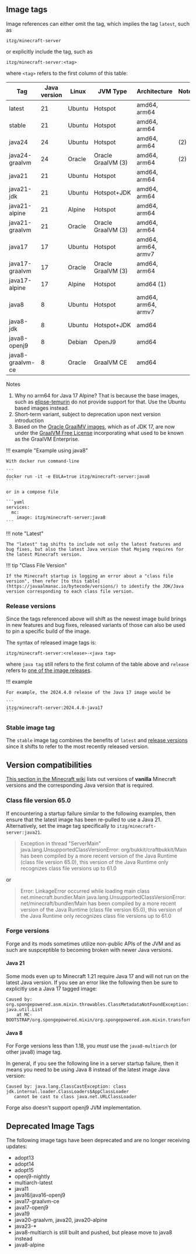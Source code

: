 ## Image tags

Image references can either omit the tag, which implies the tag `latest`, such as

    itzg/minecraft-server

or explicitly include the tag, such as

    itzg/minecraft-server:<tag>

where `<tag>` refers to the first column of this table:

| Tag              | Java version | Linux  | JVM Type           | Architecture        | Note |
|------------------|--------------|--------|--------------------|---------------------|------|
| latest           | 21           | Ubuntu | Hotspot            | amd64, arm64        |      |
| stable           | 21           | Ubuntu | Hotspot            | amd64, arm64        |      |
| java24           | 24           | Ubuntu | Hotspot            | amd64, arm64        | (2)  |
| java24-graalvm   | 24           | Oracle | Oracle GraalVM (3) | amd64, arm64        | (2)  |   
| java21           | 21           | Ubuntu | Hotspot            | amd64, arm64        |      |
| java21-jdk       | 21           | Ubuntu | Hotspot+JDK        | amd64, arm64        |      |
| java21-alpine    | 21           | Alpine | Hotspot            | amd64, arm64        |      |
| java21-graalvm   | 21           | Oracle | Oracle GraalVM (3) | amd64, arm64        |      |   
| java17           | 17           | Ubuntu | Hotspot            | amd64, arm64, armv7 |      |
| java17-graalvm   | 17           | Oracle | Oracle GraalVM (3) | amd64, arm64        |      |   
| java17-alpine    | 17           | Alpine | Hotspot            | amd64  (1)          |      |
| java8            | 8            | Ubuntu | Hotspot            | amd64, arm64, armv7 |      |
| java8-jdk        | 8            | Ubuntu | Hotspot+JDK        | amd64               |      |
| java8-openj9     | 8            | Debian | OpenJ9             | amd64               |      |
| java8-graalvm-ce | 8            | Oracle | GraalVM CE         | amd64               |      |

Notes

1. Why no arm64 for Java 17 Alpine? That is because the base images, such as [elipse-temurin](https://hub.docker.com/_/eclipse-temurin/tags?page=&page_size=&ordering=&name=17-jre-alpine) do not provide support for that. Use the Ubuntu based images instead.
2. Short-term variant, subject to deprecation upon next version introduction
3. Based on the [Oracle GraalMV images](https://blogs.oracle.com/java/post/new-oracle-graalvm-container-images), which as of JDK 17, are now under the [GraalVM Free License](https://blogs.oracle.com/java/post/graalvm-free-license) incorporating what used to be known as the GraalVM Enterprise.

!!! example "Example using java8"

    With docker run command-line
    
    ```
    docker run -it -e EULA=true itzg/minecraft-server:java8
    ```
    
    or in a compose file
    
    ```yaml
    services:
      mc:
        image: itzg/minecraft-server:java8
    ```

!!! note "Latest"

    The "latest" tag shifts to include not only the latest features and bug fixes, but also the latest Java version that Mojang requires for the latest Minecraft version.

!!! tip "Class File Version"

    If the Minecraft startup is logging an error about a "class file version", then refer [to this table](https://javaalmanac.io/bytecode/versions/) to identify the JDK/Java version corresponding to each class file version.

### Release versions

Since the tags referenced above will shift as the newest image build brings in new features and bug fixes, released variants of those can also be used to pin a specific build of the image.

The syntax of released image tags is:

    itzg/minecraft-server:<release>-<java tag>

where `java tag` still refers to the first column of the table above and `release` refers to [one of the image releases](https://github.com/itzg/docker-minecraft-server/releases).

!!! example

    For example, the 2024.4.0 release of the Java 17 image would be
    
    ```
    itzg/minecraft-server:2024.4.0-java17
    ```

### Stable image tag

The `stable` image tag combines the benefits of `latest` and [release versions](#release-versions) since it shifts to refer to the most recently released version.

## Version compatibilities

[This section in the Minecraft wiki](https://minecraft.wiki/w/Tutorials/Update_Java#Why_update?) lists out versions of **vanilla** Minecraft versions and the corresponding Java version that is required.

### Class file version 65.0

If encountering a startup failure similar to the following examples, then ensure that the latest image has been re-pulled to use a Java 21. Alternatively, set the image tag specifically to `itzg/minecraft-server:java21`.

> Exception in thread "ServerMain" java.lang.UnsupportedClassVersionError: org/bukkit/craftbukkit/Main has been compiled by a more recent version of the Java Runtime (class file version 65.0), this version of the Java Runtime only recognizes class file versions up to 61.0

or

> Error: LinkageError occurred while loading main class net.minecraft.bundler.Main
java.lang.UnsupportedClassVersionError: net/minecraft/bundler/Main has been compiled by a more recent version of the Java Runtime (class file version 65.0), this version of the Java Runtime only recognizes class file versions up to 61.0


### Forge versions

Forge and its mods sometimes utilize non-public APIs of the JVM and as such are suspceptible to becoming broken with newer Java versions.

#### Java 21

Some mods even up to Minecraft 1.21 require Java 17 and will not run on the latest Java version. If you see an error like the following then be sure to explicitly use a Java 17 tagged image:

```
Caused by: org.spongepowered.asm.mixin.throwables.ClassMetadataNotFoundException: java.util.List
	at MC-BOOTSTRAP/org.spongepowered.mixin/org.spongepowered.asm.mixin.transformer.MixinPreProcessorStandard.transformMethod(MixinPreProcessorStandard.java:754)
```

#### Java 8

For Forge versions less than 1.18, you _must_ use the `java8-multiarch` (or other java8) image tag.

In general, if you see the following line in a server startup failure, then it means you need to be using Java 8 instead of the latest image Java version:

```
Caused by: java.lang.ClassCastException: class jdk.internal.loader.ClassLoaders$AppClassLoader 
   cannot be cast to class java.net.URLClassLoader
```

Forge also doesn't support openj9 JVM implementation.

## Deprecated Image Tags

The following image tags have been deprecated and are no longer receiving updates:

- adopt13
- adopt14
- adopt15
- openj9-nightly
- multiarch-latest
- java11
- java16/java16-openj9
- java17-graalvm-ce
- java17-openj9
- java19
- java20-graalvm, java20, java20-alpine
- java23-*
- java8-multiarch is still built and pushed, but please move to java8 instead
- java8-alpine
